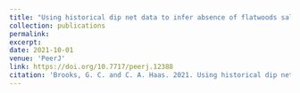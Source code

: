 ```yaml
---
title: "Using historical dip net data to infer absence of flatwoods salamanders in stochastic environments"
collection: publications
permalink: 
excerpt:
date: 2021-10-01
venue: 'PeerJ'
link: https://doi.org/10.7717/peerj.12388
citation: 'Brooks, G. C. and C. A. Haas. 2021. Using historical dip net data to infer absence of flatwoods salamanders in stochastic environments. <i>PeerJ</i> 9:e12388'
---
```

